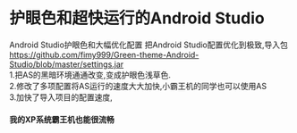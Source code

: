 # 护眼色和超快运行的Android Studio

Android Studio护眼色和大幅优化配置
把Android Studio配置优化到极致,导入包 https://github.com/fimy999/Green-theme-Android-Studio/blob/master/settings.jar<br>
1.把AS的黑暗环境通通改变,变成护眼色浅草色.<br>
2.修改了多项配置将AS运行的速度大大加快,小霸王机的同学也可以使用AS<br>
3.加快了导入项目的配置速度,<h4>我的XP系统霸王机也能很流畅</h4><br>

